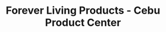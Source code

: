 ---
title: "Forever Living Products - Cebu Product Center"
url: /cebu/forever-living-products-cebu-product-center/
shop: nutrition supplements
---